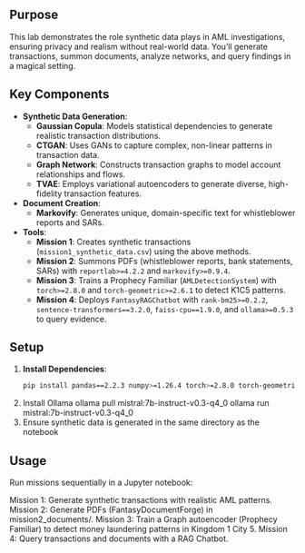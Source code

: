 ## Purpose
This lab demonstrates the role synthetic data plays in AML investigations, ensuring privacy and realism without real-world data. You’ll generate transactions, summon documents, analyze networks, and query findings in a magical setting.

## Key Components
- **Synthetic Data Generation**:
  - **Gaussian Copula**: Models statistical dependencies to generate realistic transaction distributions.
  - **CTGAN**: Uses GANs to capture complex, non-linear patterns in transaction data.
  - **Graph Network**: Constructs transaction graphs to model account relationships and flows.
  - **TVAE**: Employs variational autoencoders to generate diverse, high-fidelity transaction features.
- **Document Creation**:
  - **Markovify**: Generates unique, domain-specific text for whistleblower reports and SARs.
- **Tools**:
  - **Mission 1**: Creates synthetic transactions (`mission1_synthetic_data.csv`) using the above methods.
  - **Mission 2**: Summons PDFs (whistleblower reports, bank statements, SARs) with `reportlab>=4.2.2` and `markovify>=0.9.4`.
  - **Mission 3**: Trains a Prophecy Familiar (`AMLDetectionSystem`) with `torch>=2.8.0` and `torch-geometric>=2.6.1` to detect K1C5 patterns.
  - **Mission 4**: Deploys `FantasyRAGChatbot` with `rank-bm25>=0.2.2`, `sentence-transformers==3.2.0`, `faiss-cpu==1.9.0`, and `ollama>=0.5.3` to query evidence.

 ## Setup
1. **Install Dependencies**:
   ```bash
   pip install pandas==2.2.3 numpy>=1.26.4 torch>=2.8.0 torch-geometric>=2.6.1 networkx>=3.4.2 reportlab>=4.2.2 markovify>=0.9.4 pdfplumber>=0.11.7 rank-bm25>=0.2.2 sentence-transformers==3.2.0 faiss-cpu==1.9.0 ollama>=0.5.3
2. Install Ollama
ollama pull mistral:7b-instruct-v0.3-q4_0
ollama run mistral:7b-instruct-v0.3-q4_0
3. Ensure synthetic data is generated in the same directory as the notebook


## Usage
Run missions sequentially in a Jupyter notebook:

Mission 1: Generate synthetic transactions with realistic AML patterns.
Mission 2: Generate PDFs (FantasyDocumentForge) in mission2_documents/.
Mission 3: Train a Graph autoencoder (Prophecy Familiar) to detect money laundering patterns in Kingdom 1 City 5.
Mission 4: Query transactions and documents with a RAG Chatbot.



